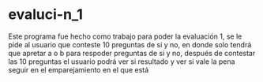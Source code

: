 # evaluci-n_1
Este programa fue hecho como trabajo para poder la evaluación 1, se le pide al usuario que conteste 10 preguntas de si y no, en donde solo tendrá que apretar a o b para respoder preguntas de si y no, después de contestar las 10 preguntas el usuario podrá ver si resultado y ver si vale la pena seguir en el emparejamiento en el que está
